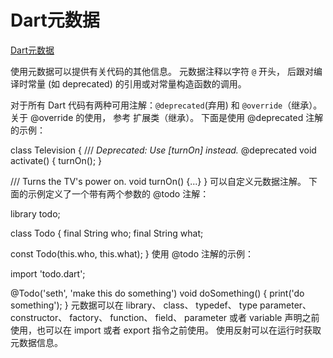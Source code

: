 <!--
 * @Author: tangdaoyong
 * @Date: 2021-05-27 16:07:35
 * @LastEditors: tangdaoyong
 * @LastEditTime: 2021-05-27 16:08:34
 * @Description: Dart元数据
-->
# Dart元数据

[Dart元数据](https://www.dartcn.com/guides/language/language-tour#%E5%85%83%E6%95%B0%E6%8D%AE)

使用元数据可以提供有关代码的其他信息。 元数据注释以字符 `@` 开头， 后跟对编译时常量 (如 deprecated) 的引用或对常量构造函数的调用。

对于所有 Dart 代码有两种可用注解：`@deprecated`(弃用) 和 `@override`（继承）。 关于 @override 的使用， 参考 扩展类（继承）。 下面是使用 @deprecated 注解的示例：

class Television {
  /// _Deprecated: Use [turnOn] instead._
  @deprecated
  void activate() {
    turnOn();
  }

  /// Turns the TV's power on.
  void turnOn() {...}
}
可以自定义元数据注解。 下面的示例定义了一个带有两个参数的 @todo 注解：

library todo;

class Todo {
  final String who;
  final String what;

  const Todo(this.who, this.what);
}
使用 @todo 注解的示例：

import 'todo.dart';

@Todo('seth', 'make this do something')
void doSomething() {
  print('do something');
}
元数据可以在 library、 class、 typedef、 type parameter、 constructor、 factory、 function、 field、 parameter 或者 variable 声明之前使用，也可以在 import 或者 export 指令之前使用。 使用反射可以在运行时获取元数据信息。

